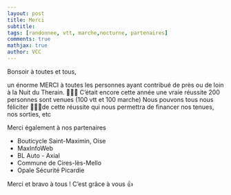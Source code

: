 ```yaml
---
layout: post
title: Merci
subtitle: 
tags: [randonnee, vtt, marche,nocturne, partenaires]
comments: true
mathjax: true
author: VCC
---
```

Bonsoir à toutes et tous,

un énorme MERCI à toutes les personnes ayant contribué de près ou de loin à la Nuit du Therain. 🙏🙏🙏
C’était encore cette année une vraie réussite 200 personnes sont venues (100 vtt et 100 marche)
Nous pouvons tous nous féliciter 👏👏👏de cette réussite qui nous permettra de financer nos tenues, nos sorties, etc

Merci également à  nos partenaires

- Bouticycle Saint-Maximin, Oise
- MaxInfoWeb
- BL Auto - Axial
- Commune de Cires-lès-Mello
- Opale Sécurité Picardie

Merci et bravo à tous ! C’est grâce à vous 👍

